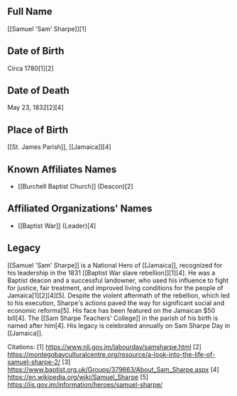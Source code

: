 ## Full Name
[[Samuel 'Sam' Sharpe]][1]

## Date of Birth
Circa 1780[1][2]

## Date of Death
May 23, 1832[2][4]

## Place of Birth
[[St. James Parish]], [[Jamaica]][4]

## Known Affiliates Names
- [[Burchell Baptist Church]] (Deacon)[2]

## Affiliated Organizations' Names
- [[Baptist War]] (Leader)[4]

## Legacy
[[Samuel 'Sam' Sharpe]] is a National Hero of [[Jamaica]], recognized for his leadership in the 1831 [[Baptist War slave rebellion]][1][4]. He was a Baptist deacon and a successful landowner, who used his influence to fight for justice, fair treatment, and improved living conditions for the people of Jamaica[1][2][4][5]. Despite the violent aftermath of the rebellion, which led to his execution, Sharpe's actions paved the way for significant social and economic reforms[5]. His face has been featured on the Jamaican $50 bill[4]. The [[Sam Sharpe Teachers' College]] in the parish of his birth is named after him[4]. His legacy is celebrated annually on Sam Sharpe Day in [[Jamaica]].

Citations:
[1] https://www.nlj.gov.jm/labourday/samsharpe.html
[2] https://montegobayculturalcentre.org/resource/a-look-into-the-life-of-samuel-sharpe-2/
[3] https://www.baptist.org.uk/Groups/379663/About_Sam_Sharpe.aspx
[4] https://en.wikipedia.org/wiki/Samuel_Sharpe
[5] https://jis.gov.jm/information/heroes/samuel-sharpe/